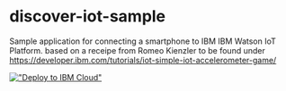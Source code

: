 # discover-iot-sample

Sample application for connecting a smartphone to IBM IBM Watson IoT Platform.
based on a receipe from Romeo Kienzler to be found under
https://developer.ibm.com/tutorials/iot-simple-iot-accelerometer-game/

[!["Deploy to IBM Cloud"](https://cloud.ibm.com/devops/setup/deploy/button.png)](https://cloud.ibm.com/deploy?repository=https://github.com/thomasrueter/discover-iot-sample-tr)
